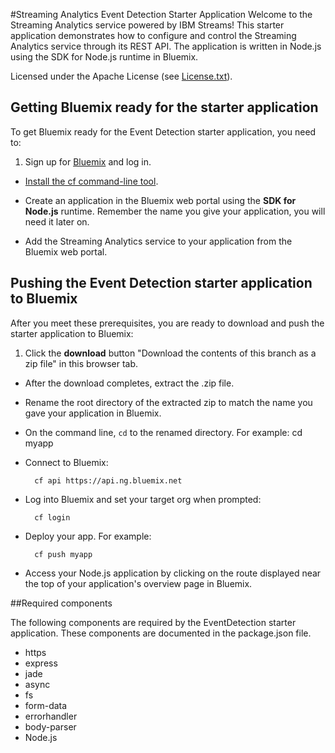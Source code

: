 #Streaming Analytics Event Detection Starter Application
Welcome to the Streaming Analytics service powered by IBM Streams! This starter application demonstrates how to configure and control the Streaming Analytics service through its REST API. The application is written in Node.js using the SDK for Node.js runtime in Bluemix.

Licensed under the Apache License (see [License.txt](https://hub.jazz.net/project/streamscloud/EventDetection/overview#https://hub.jazz.net/git/streamscloud%252FEventDetection/contents/master/License.txt)).

## Getting Bluemix ready for the starter application

To get Bluemix ready for the Event Detection starter application, you need to:
1. Sign up for [Bluemix](https://ace.ng.bluemix.net/) and log in.

- [Install the cf command-line tool](https://www.ng.bluemix.net/docs/starters/install_cli.html).

- Create an application in the Bluemix web portal using the **SDK for Node.js** runtime. Remember the name you give your application, you will need it later on. 

- Add the Streaming Analytics service to your application from the Bluemix web portal.


## Pushing the Event Detection starter application to Bluemix

After you meet these prerequisites, you are ready to download and push the starter application to Bluemix:

1. Click the **download** button "Download the contents of this branch as a zip file" in this browser tab.


- After the download completes, extract the .zip file.

- Rename the root directory of the extracted zip to match the name you gave your application in Bluemix.
		
- On the command line, `cd` to the renamed directory. For example:
		cd myapp
		
- Connect to Bluemix:

		cf api https://api.ng.bluemix.net

- Log into Bluemix and set your target org when prompted:

		cf login

- Deploy your app. For example:

		cf push myapp

- Access your Node.js application by clicking on the route displayed near the top of your application's overview page in Bluemix.


##Required components

The following components are required by the EventDetection starter application.  These components are documented in the package.json file.
- https
- express
- jade
- async
- fs
- form-data
- errorhandler
- body-parser
- Node.js

